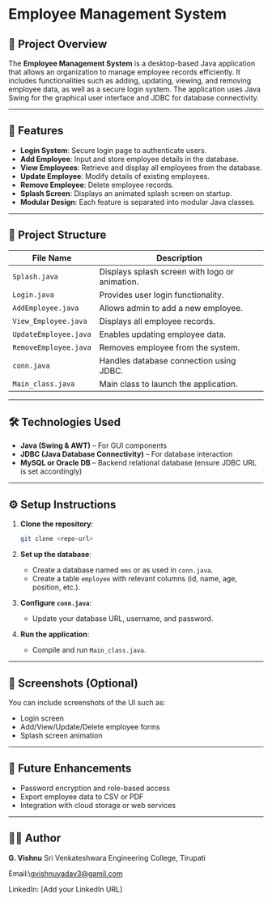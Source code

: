 # Employee Management System

## 📝 Project Overview

The **Employee Management System** is a desktop-based Java application that allows an organization to manage employee records efficiently. It includes functionalities such as adding, updating, viewing, and removing employee data, as well as a secure login system. The application uses Java Swing for the graphical user interface and JDBC for database connectivity.

---

## 🚀 Features

* **Login System**: Secure login page to authenticate users.
* **Add Employee**: Input and store employee details in the database.
* **View Employees**: Retrieve and display all employees from the database.
* **Update Employee**: Modify details of existing employees.
* **Remove Employee**: Delete employee records.
* **Splash Screen**: Displays an animated splash screen on startup.
* **Modular Design**: Each feature is separated into modular Java classes.

---

## 📂 Project Structure

| File Name             | Description                                    |
| --------------------- | ---------------------------------------------- |
| `Splash.java`         | Displays splash screen with logo or animation. |
| `Login.java`          | Provides user login functionality.             |
| `AddEmployee.java`    | Allows admin to add a new employee.            |
| `View_Employee.java`  | Displays all employee records.                 |
| `UpdateEmployee.java` | Enables updating employee data.                |
| `RemoveEmployee.java` | Removes employee from the system.              |
| `conn.java`           | Handles database connection using JDBC.        |
| `Main_class.java`     | Main class to launch the application.          |

---

## 🛠️ Technologies Used

* **Java (Swing & AWT)** – For GUI components
* **JDBC (Java Database Connectivity)** – For database interaction
* **MySQL or Oracle DB** – Backend relational database (ensure JDBC URL is set accordingly)

---

## ⚙️ Setup Instructions

1. **Clone the repository**:

   ```bash
   git clone <repo-url>
   ```

2. **Set up the database**:

   * Create a database named `ems` or as used in `conn.java`.
   * Create a table `employee` with relevant columns (id, name, age, position, etc.).

3. **Configure `conn.java`**:

   * Update your database URL, username, and password.

4. **Run the application**:

   * Compile and run `Main_class.java`.

---

## 📸 Screenshots (Optional)

You can include screenshots of the UI such as:

* Login screen
* Add/View/Update/Delete employee forms
* Splash screen animation

---

## 📌 Future Enhancements

* Password encryption and role-based access
* Export employee data to CSV or PDF
* Integration with cloud storage or web services

---

## 👨‍💻 Author

**G. Vishnu**
Sri Venkateshwara Engineering College, Tirupati

Email:\gvishnuyadav3@gamil.com

LinkedIn: \[Add your LinkedIn URL]

